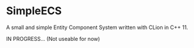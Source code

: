 # SimpleECS
A small and simple Entity Component System written with CLion in C++ 11.

IN PROGRESS... (Not useable for now)
